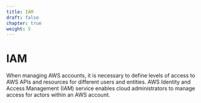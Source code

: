 ```yaml
---
title: IAM
draft: false
chapter: true
weight: 5
---
```


# IAM

When managing AWS accounts, it is necessary to define levels of access to AWS APIs and resources for different users and entities. AWS Identity and Access Management (IAM) service enables cloud administrators to manage access for actors within an AWS account.
